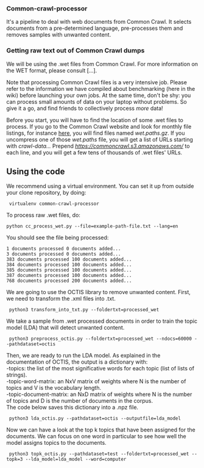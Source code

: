 ### Common-crawl-processor
It's a pipeline to deal with web documents from Common Crawl. It selects documents from a pre-determined language, pre-processes them and removes samples with unwanted content. 

### Getting raw text out of Common Crawl dumps

We will be using the .wet files from Common Crawl. For more information on the WET format, please consult [...].

Note that processing Common Crawl files is a very intensive job. Please refer to the information we have compiled about benchmarking (here in the wiki) before launching your own jobs. At the same time, don't be shy: you can process small amounts of data on your laptop without problems. So give it a go, and find friends to collectively process *more* data!

Before you start, you will have to find the location of some .wet files to process. If you go to the Common Crawl website and look for monthly file listings, for instance [here](https://commoncrawl.s3.amazonaws.com/crawl-data/CC-MAIN-2020-50/index.html), you will find files named *wet.paths.gz*. If you uncompress one of those *wet.paths* file, you will get a list of URLs starting with *crawl-data...* Prepend *https://commoncrawl.s3.amazonaws.com/* to each line, and you will get a few tens of thousands of .wet files' URLs.


## Using the code

We recommend using a virtual environment. You can set it up from outside your clone repository, by doing:

     virtualenv common-crawl-processor

To process raw .wet files, do:

    python cc_process_wet.py --file=example-path-file.txt --lang=en
    
You should see the file being processed:

    1 documents processed 0 documents added...
    3 documents processed 0 documents added...
    383 documents processed 100 documents added...
    384 documents processed 100 documents added...
    385 documents processed 100 documents added...
    387 documents processed 100 documents added...
    768 documents processed 200 documents added...
    
We are going to use the OCTIS library to remove unwanted content. First, we need to transform the .xml files into .txt.

     python3 transform_into_txt.py --foldertxt=processed_wet
     
We take a sample from .wet processed documents in order to train the topic model (LDA) that will detect unwanted content. 

     python3 preprocess_octis.py --foldertxt=processed_wet --ndocs=60000 --pathdataset=octis
     
Then, we are ready to run the LDA model. As explained in the documentation of OCTIS, the output is a dictionary with:<br/>
-topics: the list of the most significative words for each topic (list of lists of strings).<br/>
-topic-word-matrix: an NxV matrix of weights where N is the number of topics and V is the vocabulary length.<br/>
-topic-document-matrix: an NxD matrix of weights where N is the number of topics and D is the number of documents in the corpus.<br/>
The code below saves this dictionary into a .npz file.

     python3 lda_octis.py --pathdataset=octis --outputfile=lda_model
     
Now we can have a look at the top k topics that have been assigned for the documents. We can focus on one word in particular to see how well the model assigns topics to the documents. 

     python3 topk_octis.py --pathdataset=test --foldertxt=processed_wet --topk=3 --lda_model=lda_model --word=computer



     

